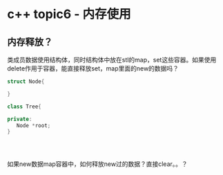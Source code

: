 # c++ topic6 - 内存使用


## 内存释放？


类成员数据使用结构体，同时结构体中放在stl的map，set这些容器。如果使用delete作用于容器，能直接释放set，map里面的new的数据吗？

```c++
struct Node{

}

class Tree{

private:
   Node *root;
}





```


如果new数据map容器中，如何释放new过的数据？直接clear。。？